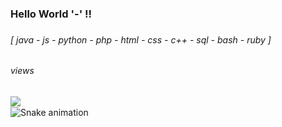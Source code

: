 <h3 align="left">Hello World '-' !!</h3>

###

<h6 align="left">[  java - js - python - php - html - css - c++ - sql - bash - ruby  ]</h6>

###

<h6 align="left">views</h6>

###

<img align="left" src="https://profile-counter.glitch.me/x0sh/count.svg"  />

###

<br clear="both">

<img src="https://storage.googleapis.com/gweb-uniblog-publish-prod/original_images/Dino_non-birthday_version.gif" alt="Snake animation" />

###
